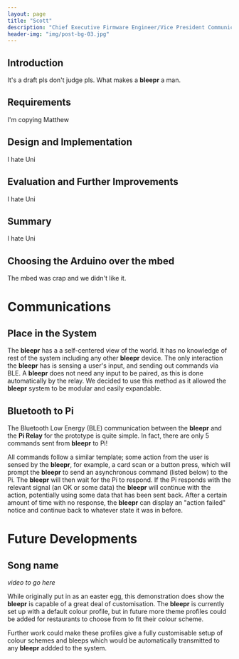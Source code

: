 ```yaml
---
layout: page
title: "Scott"
description: "Chief Executive Firmware Engineer/Vice President Communications"
header-img: "img/post-bg-03.jpg"
---
```




## Introduction
It's a draft pls don't judge pls.
What makes a **bleepr** a man.

## Requirements
I'm copying Matthew

## Design and Implementation
I hate Uni

## Evaluation and Further Improvements
I hate Uni

## Summary
I hate Uni

## Choosing the Arduino over the mbed
The mbed was crap and we didn't like it.

# Communications

## Place in the System
The **bleepr** has a a self-centered view of the world. It has no knowledge of
rest of the system including any other **bleepr** device. The only interaction
the **bleepr** has is sensing a user's input, and sending out commands via BLE.
A **bleepr** does not need any input to be paired, as this is done automatically
by the relay. We decided to use this method as it allowed the **bleepr** system
to be modular and easily expandable.

## Bluetooth to Pi
The Bluetooth Low Energy (BLE) communication between the **bleepr** and the **Pi
Relay** for the prototype is quite simple. In fact, there are only 5 commands
sent from **bleepr** to Pi!

All commands follow a similar template; some action from the user is
sensed by the **bleepr**, for example, a card scan or a button press, which will
prompt the **bleepr**
to send an asynchronous command (listed below) to the Pi. The **bleepr** will then
wait for the Pi to respond. If the Pi responds with the relevant signal (an OK
or some data) the **bleepr** will continue with the action, potentially using some
data that has been sent back. After a certain amount of time with no response,
the **bleepr** can display an "action failed" notice and continue back to whatever
state it was in before.

# Future Developments

## Song name

*video to go here*

While originally put in as an easter egg, this demonstration does show the
**bleepr** is capable of a great deal of customisation. The **bleepr** is
currently set up with a default colour profile, but in future more theme
profiles could be added for restaurants to choose from to fit their colour
scheme.

Further work could make these profiles give a fully customisable setup of colour
schemes and bleeps which would be automatically transmitted to any **bleepr**
addded to the system.
